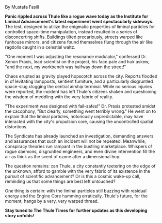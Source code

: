 By Mustafa Fasili

**Panic rippled across Thule like a rogue wave today as the Institute for Liminal Advancement's latest experiment went spectacularly sideways.** The test, designed to utilize the enigmatic properties of liminal particles for controlled space-time manipulation, instead resulted in a series of disconcerting shifts. Buildings tilted precariously, streets warped like funhouse mirrors, and citizens found themselves flung through the air like ragdolls caught in a celestial waltz.

"One moment I was adjusting the resonance modulator," confessed Dr. Xenon Praxis, lead scientist on the project, his face pale and hair askew, "and the next, my workbench was halfway down the street!"

Chaos erupted as gravity played hopscotch across the city. Reports flooded in of levitating lampposts, sentient furniture, and a particularly disgruntled space-slug clogging the central airship terminal. While no serious injuries were reported, the incident has left Thule's citizens shaken and questioning the wisdom of meddling with the very fabric of reality.

"The experiment was designed with fail-safes!" Dr. Praxis protested amidst the cacophony, "But clearly, something went terribly wrong." He went on to explain that the liminal particles, notoriously unpredictable, may have interacted with the city's propulsion core, causing the uncontrolled spatial distortions.

The Syndicate has already launched an investigation, demanding answers and assurances that such an incident will not be repeated. Meanwhile, conspiracy theories run rampant in the bustling marketplace. Whispers of rogue daemons, disgruntled engineers, and even divine intervention fill the air as thick as the scent of ozone after a dimensional hop.

The question remains: can Thule, a city constantly teetering on the edge of the unknown, afford to gamble with the very fabric of its existence in the pursuit of scientific advancement? Or is this a cosmic wake-up call, reminding us that some things are best left untouched?

One thing is certain: with the liminal particles still buzzing with residual energy and the Engine Core humming erratically, Thule's future, for the moment, hangs by a very, very warped thread.

**Stay tuned to The Thule Times for further updates as this developing story unfolds!**